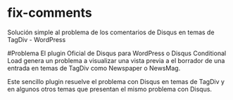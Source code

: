 # fix-comments
Solución simple al problema de los comentarios de Disqus en temas de TagDiv - WordPress

#Problema
El plugin Oficial de Disqus para WordPress o Disqus Conditional Load genera un problema a visualizar una vista previa a el borrador de una entrada en temas de TagDiv como Newspaper o NewsMag.

Este sencillo plugin resuelve el problema con Disqus en temas de TagDiv y en algunos otros temas que presentan el mismo problema con Disqus.
